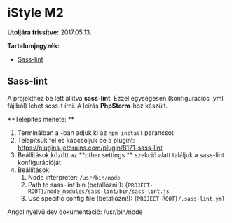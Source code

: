 # iStyle M2

**Utoljára frissítve:** 2017.05.13.

**Tartalomjegyzék:**

* [Sass-lint](#sass-lint)
 
## <a name="sass-lint"></a>Sass-lint
A projekthez be lett állítva **sass-lint**. Ezzel egységesen (konfigurációs .yml fájlból) lehet scss-t írni. A leírás **PhpStorm**-hoz készült.

 **Telepítés menete: **
 
 1. Terminálban a <project-root>-ban adjuk ki az `npm install` parancsot
 2. Telepítsük fel és kapcsoljuk be a plugint: https://plugins.jetbrains.com/plugin/8171-sass-lint
 3. Beállítások között az **other settings ** szekció alatt találjuk a sass-lint konfigurációját
 4. Beállítások:
    1. Node interpreter: `/usr/bin/node`
    2. Path to sass-lint bin (betallózni!): `{PROJECT-ROOT}/node_modules/sass-lint/bin/sass-lint.js`
    3. Use specific config file (betallózni!): `{PROJECT-ROOT}/.sass-lint.yml`
 
 Angol nyelvű dev dokumentáció: /usr/bin/node